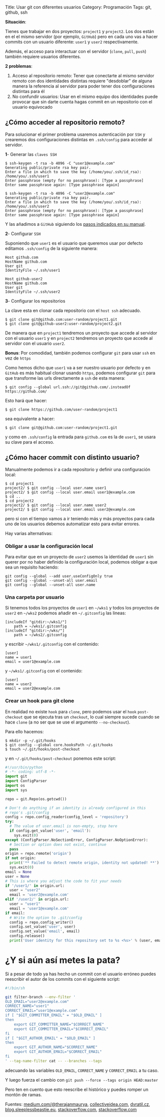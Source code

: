 Title: Usar git con diferentes usuarios
Category: Programación
Tags: git, github, ssh

**Situación**:

Tienes que trabajar en dos proyectos: `project1` y `project2`.
Los dos están en el el mismo servidor (por ejemplo, `GitHub`)
pero en cada uno vas a hacer commits con un usuario diferente:
`user1` y `user2` respectivamente.

Además, el acceso para interactuar con el servidor (`clone`, `pull`,
`push`) también requiere usuarios diferentes.

**2 problemas**:

1. Acceso al repositorio remoto: Tener que conectarte al mismo servidor remoto con dos identidades
distintas requiere "desdoblar" de alguna manera la referencia al servidor
para poder tener dos configuraciones distintas para él
2. No confundir usuarios: Usar en el mismo equipo dos identidades puede provocar que sin darte
cuenta hagas commit en un repositorio con el usuario equivocado

## ¿Cómo acceder al repositorio remoto?

Para solucionar el primer problema usaremos autenticación por `SSH`
y crearemos dos configuraciones distintas en `.ssh/config` para
acceder al servidor.

**1**- Generar las `claves SSH`

```console
$ ssh-keygen -t rsa -b 4096 -C "user1@example.com"
Generating public/private rsa key pair.
Enter a file in which to save the key (/home/you/.ssh/id_rsa): /home/you/.ssh/user1
Enter passphrase (empty for no passphrase): [Type a passphrase]
Enter same passphrase again: [Type passphrase again]

$ ssh-keygen -t rsa -b 4096 -C "user2@example.com"
Generating public/private rsa key pair.
Enter a file in which to save the key (/home/you/.ssh/id_rsa): /home/you/.ssh/user2
Enter passphrase (empty for no passphrase): [Type a passphrase]
Enter same passphrase again: [Type passphrase again]
```

Y las añadimos a `GitHub` siguiendo los
[pasos indicados en su manual](https://help.github.com/articles/adding-a-new-ssh-key-to-your-github-account/).

**2**- Configurar `SSH`

Suponiendo que `user1` es el usuario que queremos usar por defecto
editamos `.ssh/config` de la siguiente manera:

```
Host github.com
HostName github.com
User git
IdentityFile ~/.ssh/user1

Host github-user2
HostName github.com
User git
IdentityFile ~/.ssh/user2
```

**3**- Configurar los repositorios

La clave esta en clonar cada repositorio con el `host ssh` adecuado.

```console
$ git clone git@github.com:user-random/project1.git
$ git clone git@github-user2:user-random/project2.git
```

De manera que en `project1` tendremos un proyecto que accede al
servidor con el usuario `user1` y en `project2` tendremos un proyecto
que accede al servidor con el usuario `user2`.

**Bonus**: Por comodidad, también podemos configurar `git` para usar `ssh` en vez de `https`

Como hemos dicho que `user1` va a ser nuestro usuario por defecto y
en `GitHub` es más habitual clonar usando `https`, podemos configurar
`git` para que transforme las urls directamente a `ssh` de esta manera:

```console
$ git config --global url.ssh://git@github.com/.insteadOf https://github.com/
```

Esto hará que hacer:

```console
$ git clone https://github.com/user-random/project1
```

sea equivalente a hacer:

```console
$ git clone git@github.com:user-random/project1.git
```

y como en `.ssh/config` la entrada para `github.com` es la de `user1`,
se usara su clave para el acceso.

## ¿Cómo hacer commit con distinto usuario?

Manualmente podemos ir a cada repositorio y definir una configuración local:

```console
$ cd project1
project2/ $ git config --local user.name user1
project2/ $ git config --local user.email user1@example.com
$ cd ..
$ cd project2
project2/ $ git config --local user.name user2
project2/ $ git config --local user.email user2@example.com
```

pero si con el tiempo vamos a ir teniendo más y más proyectos
para cada uno de los usuarios debemos automatizar esto
para evitar errores.

Hay varias alternativas:

### Obligar a usar la configuración local

Para evitar que en un proyecto de `user2` usemos la identidad
de `user1` sin querer por no haber definido la configuración
local, podemos obligar a que sea un requisito haciendo:

```console
git config --global --add user.useConfigOnly true
git config --global --unset-all user.email
git config --global --unset-all user.name
```

### Una carpeta por usuario

Si tenemos todos los proyectos de `user1` en `~/wks1` y
todos los proyectos de `user2` en `~/wks2` podemos añadir
en `~/.gitconfig` las lineas:

```
[includeIf "gitdir:~/wks1/"]
    path = ~/wks1/.gitconfig
[includeIf "gitdir:~/wks/"]
    path = ~/wks2/.gitconfig
```

y escribir `~/wks1/.gitconfig` con el contenido:

```
[user]
name = user1
email = user1@example.com
```

y `~/wks1/.gitconfig` con el contenido:

```
[user]
name = user2
email = user2@example.com
```

### Crear un hook para git clone

En realidad no existe `hook` para `clone`, pero podemos usar el `hook`
`post-checkout` que se ejecuta tras un `checkout`, lo cual siempre
sucede cuando se hace `clone` (a no ser que se use el argumento `--no-checkout`).

Para ello hacemos:

```console
$ mkdir -p ~/.git/hooks
$ git config --global core.hooksPath ~/.git/hooks
$ touch ~/.git/hooks/post-checkout
```
y en `~/.git/hooks/post-checkout` ponemos este script:

```python
#!/usr/bin/python
# -*- coding: utf-8 -*-
import git
import ConfigParser
import os
import sys

repo = git.Repo(os.getcwd())

# Don't do anything if an identity is already configured in this
# repo's .git/config
config = repo.config_reader(config_level = 'repository')
try:
  # The value of user.email is non-empty, stop here
  if config.get_value('user', 'email'):
    sys.exit(0)
except (ConfigParser.NoSectionError, ConfigParser.NoOptionError):
  # Section or option does not exist, continue
  pass
origin = repo.remote('origin')
if not origin:
  print('** Failed to detect remote origin, identity not updated! **')
  sys.exit(0)
email = None
user = None
# This is where you adjust the code to fit your needs
if '/user1/' in origin.url:
  user = "user2"
  email = 'user2@example.com'
elif '/user2/' in origin.url:
  user = "user1"
  email = 'user1@example.com'
if email:
  # Write the option to .git/config
  config = repo.config_writer()
  config.set_value('user', user)
  config.set_value('email', email)
  config.release()
  print('User identity for this repository set to %s <%s>' % (user, email))
```

# ¿Y si aún así metes la pata?

Si a pesar de todo ya has hecho un commit con el usuario erróneo
puedes reescribir el autor de los commits con el siguiente
script:

```bash
#!/bin/sh

git filter-branch --env-filter '
OLD_EMAIL="user2@example.com"
CORRECT_NAME="user1"
CORRECT_EMAIL="user1@example.com"
if [ "$GIT_COMMITTER_EMAIL" = "$OLD_EMAIL" ]
then
    export GIT_COMMITTER_NAME="$CORRECT_NAME"
    export GIT_COMMITTER_EMAIL="$CORRECT_EMAIL"
fi
if [ "$GIT_AUTHOR_EMAIL" = "$OLD_EMAIL" ]
then
    export GIT_AUTHOR_NAME="$CORRECT_NAME"
    export GIT_AUTHOR_EMAIL="$CORRECT_EMAIL"
fi
' --tag-name-filter cat -- --branches --tags
```

adecuando las variables `OLD_EMAIL`, `CORRECT_NAME` y `CORRECT_EMAIL`
a tu caso.

Y luego fuerza el cambio con `git push --force --tags origin HEAD:master`

Pero ten en cuento que esto reescribe el histórico y puedes
romper un montón de ramas.

Fuentes:
[medium.com/@therajanmaurya](https://medium.com/@therajanmaurya/git-push-pull-with-two-different-account-and-two-different-user-on-same-machine-a85f9ee7ec61),
[collectiveidea.com](https://collectiveidea.com/blog/archives/2016/04/04/multiple-personalities-in-git),
[dvratil.cz](https://www.dvratil.cz/2015/12/git-trick-628-automatically-set-commit-author-based-on-repo-url/),
[blog.sleeplessbeastie.eu](https://blog.sleeplessbeastie.eu/2020/05/04/how-to-share-git-hooks-between-multiple-repositories/),
[stackoverflow.com](https://stackoverflow.com/a/750182),
[stackoverflow.com](https://stackoverflow.com/a/36296990/5204002)
